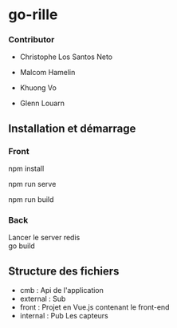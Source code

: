 # go-rille

### Contributor
* Christophe Los Santos Neto

* Malcom Hamelin

* Khuong Vo

* Glenn Louarn

## Installation et démarrage

### Front 
npm install

npm run serve

npm run build

### Back
Lancer le server redis<br/>
go build 


## Structure des fichiers
* cmb : Api de l'application
* external : Sub
* front : Projet en Vue.js contenant le front-end
* internal : Pub Les capteurs 
